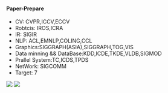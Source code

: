 #### Paper-Prepare

* CV: CVPR,ICCV,ECCV
* Robtcis: IROS,ICRA
* IR: SIGIR
* NLP: ACL,EMNLP,COLING,CCL
* Graphics:SIGGRAPH(ASIA),SIGGRAPH,TOG,VIS
* Data minning && DataBase:KDD,ICDE,TKDE,VLDB,SIGMOD
* Prallel System:TC,ICDS,TPDS
* NetWork: SIGCOMM
* Target: 7

![](https://github.com/Wheeeeeeeeels/PAPER-MACHINE/blob/main/image/1.jpg)
![](https://github.com/Wheeeeeeeeels/PAPER-MACHINE/blob/main/image/2.jpg)
